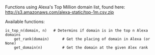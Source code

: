 Functions using Alexa's Top Million domain list, found here:
http://s3.amazonaws.com/alexa-static/top-1m.csv.zip

Available functions:

    is_top_n(domain, n)   # Determins if domain is in the top n Alexa domains
		get_rank(domain)      # Get the placing of domain in Alexa (or None)
		get_domain(n)         # Get the domain at the given Alex rank
